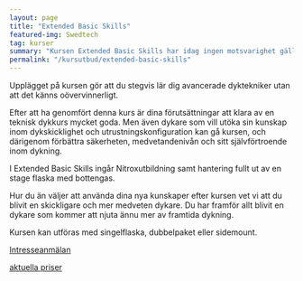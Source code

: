 ```yaml
---
layout: page
title: "Extended Basic Skills"
featured-img: Swedtech
tag: kurser
summary: "Kursen Extended Basic Skills har idag ingen motsvarighet gällande vidareutvecklande kurser."
permalink: "/kursutbud/extended-basic-skills"
---
```


Upplägget på kursen gör att du stegvis lär dig avancerade dyktekniker utan att det känns oövervinnerligt.

Efter att ha genomfört denna kurs är dina förutsättningar att klara av en teknisk dykkurs mycket goda. Men även dykare som vill utöka sin kunskap inom dykskicklighet och utrustningskonfiguration kan gå kursen, och därigenom förbättra säkerheten, medvetandenivån och sitt självförtroende inom dykning.

I Extended Basic Skills ingår Nitroxutbildning samt hantering fullt ut av en stage flaska med bottengas.

Hur du än väljer att använda dina nya kunskaper efter kursen vet vi att du blivit en skickligare och mer medveten dykare. Du har framför allt blivit en dykare som kommer att njuta ännu mer av framtida dykning.

Kursen kan utföras med singelflaska, dubbelpaket eller sidemount.

[Intresseanmälan](/contact)

[aktuella priser](/kursutbud/priser)

